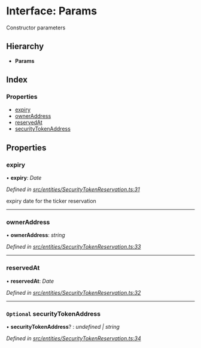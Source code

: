 # Interface: Params

Constructor parameters

## Hierarchy

- **Params**

## Index

### Properties

- [expiry](_entities_securitytokenreservation_.params.md#expiry)
- [ownerAddress](_entities_securitytokenreservation_.params.md#owneraddress)
- [reservedAt](_entities_securitytokenreservation_.params.md#reservedat)
- [securityTokenAddress](_entities_securitytokenreservation_.params.md#optional-securitytokenaddress)

## Properties

### expiry

• **expiry**: _Date_

_Defined in [src/entities/SecurityTokenReservation.ts:31](https://github.com/PolymathNetwork/polymath-sdk/blob/c47ae7a/src/entities/SecurityTokenReservation.ts#L31)_

expiry date for the ticker reservation

---

### ownerAddress

• **ownerAddress**: _string_

_Defined in [src/entities/SecurityTokenReservation.ts:33](https://github.com/PolymathNetwork/polymath-sdk/blob/c47ae7a/src/entities/SecurityTokenReservation.ts#L33)_

---

### reservedAt

• **reservedAt**: _Date_

_Defined in [src/entities/SecurityTokenReservation.ts:32](https://github.com/PolymathNetwork/polymath-sdk/blob/c47ae7a/src/entities/SecurityTokenReservation.ts#L32)_

---

### `Optional` securityTokenAddress

• **securityTokenAddress**? : _undefined | string_

_Defined in [src/entities/SecurityTokenReservation.ts:34](https://github.com/PolymathNetwork/polymath-sdk/blob/c47ae7a/src/entities/SecurityTokenReservation.ts#L34)_
